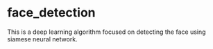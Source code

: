 # face_detection
This is a deep learning algorithm focused on detecting the face using siamese neural network.
